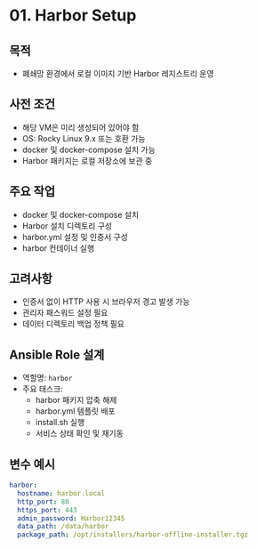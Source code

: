 # 01. Harbor Setup

## 목적
- 폐쇄망 환경에서 로컬 이미지 기반 Harbor 레지스트리 운영

## 사전 조건
- 해당 VM은 미리 생성되어 있어야 함
- OS: Rocky Linux 9.x 또는 호환 가능
- docker 및 docker-compose 설치 가능
- Harbor 패키지는 로컬 저장소에 보관 중

## 주요 작업
- docker 및 docker-compose 설치
- Harbor 설치 디렉토리 구성
- harbor.yml 설정 및 인증서 구성
- harbor 컨테이너 실행

## 고려사항
- 인증서 없이 HTTP 사용 시 브라우저 경고 발생 가능
- 관리자 패스워드 설정 필요
- 데이터 디렉토리 백업 정책 필요

## Ansible Role 설계
- 역할명: `harbor`
- 주요 태스크:
  - harbor 패키지 압축 해제
  - harbor.yml 템플릿 배포
  - install.sh 실행
  - 서비스 상태 확인 및 재기동

## 변수 예시
```yaml
harbor:
  hostname: harbor.local
  http_port: 80
  https_port: 443
  admin_password: Harbor12345
  data_path: /data/harbor
  package_path: /opt/installers/harbor-offline-installer.tgz
```


